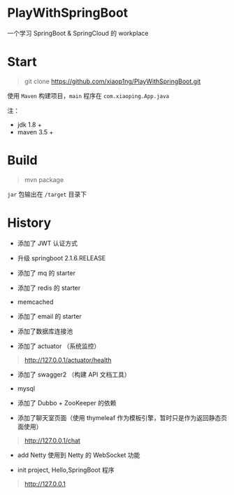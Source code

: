 # PlayWithSpringBoot

一个学习 SpringBoot & SpringCloud 的 workplace

# Start
> git clone https://github.com/xiaop1ng/PlayWithSpringBoot.git

使用 `Maven` 构建项目，`main` 程序在 `com.xiaoping.App.java`


注：
- jdk 1.8 +
- maven 3.5 +

# Build
> mvn package

`jar` 包输出在 `/target` 目录下


# History
- 添加了 JWT 认证方式

- 升级 springboot 2.1.6.RELEASE

- 添加了 mq 的 starter

- 添加了 redis 的 starter

- memcached

- 添加了 email 的 starter

- 添加了数据库连接池

- 添加了 actuator （系统监控）
> http://127.0.0.1/actuator/health

- 添加了 swagger2 （构建 API 文档工具）

- mysql

- 添加了 Dubbo + ZooKeeper 的依赖

- 添加了聊天室页面（使用 thymeleaf 作为模板引擎，暂时只是作为返回静态页面使用）
> http://127.0.0.1/chat

- add Netty 使用到 Netty 的 WebSocket 功能

- init project, Hello,SpringBoot 程序
> http://127.0.0.1

